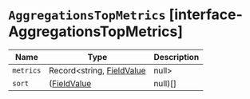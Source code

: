 # `AggregationsTopMetrics` [interface-AggregationsTopMetrics]

| Name | Type | Description |
| - | - | - |
| `metrics` | Record<string, [FieldValue](./FieldValue.md) | null> | &nbsp; |
| `sort` | ([FieldValue](./FieldValue.md) | null)[] | &nbsp; |
